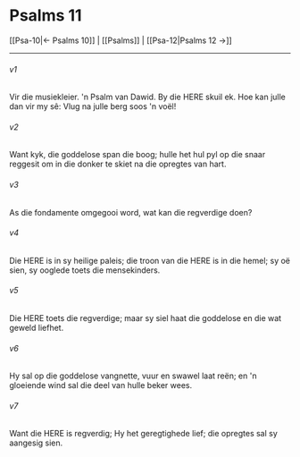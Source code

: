 # Psalms 11

[[Psa-10|← Psalms 10]] | [[Psalms]] | [[Psa-12|Psalms 12 →]]
***

###### v1
Vir die musiekleier. 'n Psalm van Dawid. By die HERE skuil ek. Hoe kan julle dan vir my sê: Vlug na julle berg soos 'n voël! 
###### v2
Want kyk, die goddelose span die boog; hulle het hul pyl op die snaar reggesit om in die donker te skiet na die opregtes van hart. 
###### v3
As die fondamente omgegooi word, wat kan die regverdige doen? 
###### v4
Die HERE is in sy heilige paleis; die troon van die HERE is in die hemel; sy oë sien, sy ooglede toets die mensekinders. 
###### v5
Die HERE toets die regverdige; maar sy siel haat die goddelose en die wat geweld liefhet. 
###### v6
Hy sal op die goddelose vangnette, vuur en swawel laat reën; en 'n gloeiende wind sal die deel van hulle beker wees. 
###### v7
Want die HERE is regverdig; Hy het geregtighede lief; die opregtes sal sy aangesig sien. 
